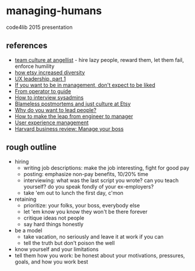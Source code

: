 managing-humans
===============

code4lib 2015 presentation

## references

- [team culture at angellist](http://www.slideshare.net/abstartups/dia01-02-keynotejoshuaslaytonangellistdoing-the-wrong-things-the-right-way) - hire lazy people, reward them, let them fail, enforce humility
- [how etsy increased diversity](https://www.youtube.com/watch?v=0D66GVc7ztA)
- [UX leadership, part 1](http://www.uxmatters.com/mt/archives/2014/12/ux-leadership-part-1-the-nature-of-great-leaders.php)
- [If you want to be in management, don't expect to be liked](http://dollymegan.com/if-you-want-to-be-in-management-dont-expect-to-be-liked/)
- [From operator to guide](http://sysadvent.blogspot.co.il/2014/12/day-8-from-operator-to-guide-lessons.html)
- [How to interview sysadmins](http://sysadvent.blogspot.co.il/2014/12/day-16-how-to-interview-systems.html)
- [Blameless postmortems and just culture at Etsy](https://codeascraft.com/2012/05/22/blameless-postmortems/)
- [Why do you want to lead people?](http://fractio.nl/2014/10/03/why-do-you-want-to-lead-people/)
- [How to make the leap from engineer to manager](http://blog.newrelic.com/2014/07/23/measuring-manager-success/)
- [User experience management](http://proquest.safaribooksonline.com/9780123854964)
- [Harvard business review: Manage your boss](https://hbr.org/2005/01/managing-your-boss)

## rough outline

- hiring
    - writing job descriptions: make the job interesting, fight for good pay
    - posting: emphasize non-pay benefits, 10/20% time
    - interviewing: what was the last script you wrote? can you teach yourself? do you speak fondly of your ex-employers?
    - take 'em out to lunch the first day, c'mon
- retaining
    - prioritize: your folks, your boss, everybody else
    - let 'em know you know they won't be there forever
    - critique ideas not people
    - say hard things honestly
- be a model
    - take vacation, no seriously and leave it at work if you can
    - tell the truth but don't poison the well
- know yourself and your limitations
- tell them how you work: be honest about your motivations, pressures, goals, and how you work best
